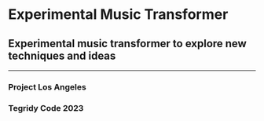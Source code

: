 # Experimental Music Transformer
## Experimental music transformer to explore new techniques and ideas

***

### Project Los Angeles
### Tegridy Code 2023
